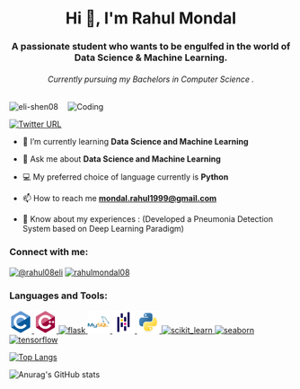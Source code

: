 <h1 align="center">Hi 👋, I'm Rahul Mondal</h1>
<h3 align="center">A passionate student who wants to be engulfed in the world of Data Science & Machine Learning.</h3>
<h6 align="center">Currently pursuing my Bachelors in Computer Science .</h6>


<img align="right" alt="Coding" width="400" src="https://r7q6w9z6.rocketcdn.me/career/wp-content/uploads/2021/07/31532d7d378053de3b8bf23c6e7bfae3-1.gif">


<p align="left"> <img src="https://komarev.com/ghpvc/?username=eli-shen08&label=Profile%20views&color=0e75b6&style=flat" alt="eli-shen08" /> </p>

[![Twitter URL](https://img.shields.io/twitter/url/https/twitter.com/bukotsunikki.svg?style=social&label=Follow%20%40Rahul08Eli)](https://twitter.com/Rahul08Eli)

- 🌱 I’m currently learning **Data Science and Machine Learning**

- 💬 Ask me about **Data Science and Machine Learning**

- :computer: My preferred choice of language currently is **Python**

- 📫 How to reach me **mondal.rahul1999@gmail.com**

- 📄 Know about my experiences : (Developed a Pneumonia Detection System based on Deep Learning Paradigm)

<h3 align="left">Connect with me:</h3>
<p align="left">
<a href="https://twitter.com/@Rahul08Eli" target="blank"><img align="center" src="https://raw.githubusercontent.com/rahuldkjain/github-profile-readme-generator/master/src/images/icons/Social/twitter.svg" alt="@rahul08eli" height="30" width="40" /></a>
<a href="https://kaggle.com/rahulmondal08" target="blank"><img align="center" src="https://raw.githubusercontent.com/rahuldkjain/github-profile-readme-generator/master/src/images/icons/Social/kaggle.svg" alt="rahulmondal08" height="30" width="40" /></a>
</p>

<h3 align="left">Languages and Tools:</h3>
<p align="left"> <a href="https://www.cprogramming.com/" target="_blank" rel="noreferrer"> <img src="https://raw.githubusercontent.com/devicons/devicon/master/icons/c/c-original.svg" alt="c" width="40" height="40"/> </a> <a href="https://www.w3schools.com/cpp/" target="_blank" rel="noreferrer"> <img src="https://raw.githubusercontent.com/devicons/devicon/master/icons/cplusplus/cplusplus-original.svg" alt="cplusplus" width="40" height="40"/> </a> <a href="https://flask.palletsprojects.com/" target="_blank" rel="noreferrer"> <img src="https://www.vectorlogo.zone/logos/pocoo_flask/pocoo_flask-icon.svg" alt="flask" width="40" height="40"/> </a> <a href="https://www.mysql.com/" target="_blank" rel="noreferrer"> <img src="https://raw.githubusercontent.com/devicons/devicon/master/icons/mysql/mysql-original-wordmark.svg" alt="mysql" width="40" height="40"/> </a> <a href="https://pandas.pydata.org/" target="_blank" rel="noreferrer"> <img src="https://raw.githubusercontent.com/devicons/devicon/2ae2a900d2f041da66e950e4d48052658d850630/icons/pandas/pandas-original.svg" alt="pandas" width="40" height="40"/> </a> <a href="https://www.python.org" target="_blank" rel="noreferrer"> <img src="https://raw.githubusercontent.com/devicons/devicon/master/icons/python/python-original.svg" alt="python" width="40" height="40"/> </a> <a href="https://scikit-learn.org/" target="_blank" rel="noreferrer"> <img src="https://upload.wikimedia.org/wikipedia/commons/0/05/Scikit_learn_logo_small.svg" alt="scikit_learn" width="40" height="40"/> </a> <a href="https://seaborn.pydata.org/" target="_blank" rel="noreferrer"> <img src="https://seaborn.pydata.org/_images/logo-mark-lightbg.svg" alt="seaborn" width="40" height="40"/> </a> <a href="https://www.tensorflow.org" target="_blank" rel="noreferrer"> <img src="https://www.vectorlogo.zone/logos/tensorflow/tensorflow-icon.svg" alt="tensorflow" width="40" height="40"/> </a> </p>

[![Top Langs](https://github-readme-stats.vercel.app/api/top-langs/?username=eli-shen08&layout=compact)](https://github.com/eli-shen08/github-readme-stats)

![Anurag's GitHub stats](https://github-readme-stats.vercel.app/api?username=eli-shen08&show_icons=true&theme=tokyonight)
